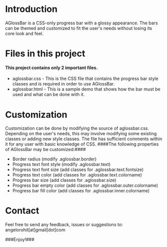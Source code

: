 # Introduction #
AGlossBar is a CSS-only progress bar with a glossy appearance. The bars can be themed and customized to fit the user's needs without losing its core look and feel.

# Files in this project #
#### This project contains only 2 important files. ####
* aglossbar.css - This is the CSS file that contains the progress bar style classes and is required in order to use AGlossBar.
* aglossbar.html - This is a sample demo that shows how the bar must be used and what can be done with it.

# Customization #
Customization can be done by modifying the source of aglossbar.css. 
Depending on the user's needs, this may involve modifying some existing classes or adding new style classes. The file has sufficient comments within it for any user with basic knowledge of CSS. 
####The following properties of AGlossBar may be customized:####
* Border radius (modify .aglossbar.border)
* Progress text font style (modify .aglossbar.text)
* Progress text font size (add classes for .aglossbar.text.fontsize)
* Progress text color (add classes for .aglossbar.text.colorname)
* Progress bar size (add classes for .aglossbar.size)
* Progress bar empty color (add classes for .aglossbar.outer.colorname)
* Progress bar fill color (add classes for .aglossbar.inner.colorname)

# Contact #
Feel free to send any feedback, issues or suggestions to:
angelorohit[at]gmail[dot]com

###Enjoy!###